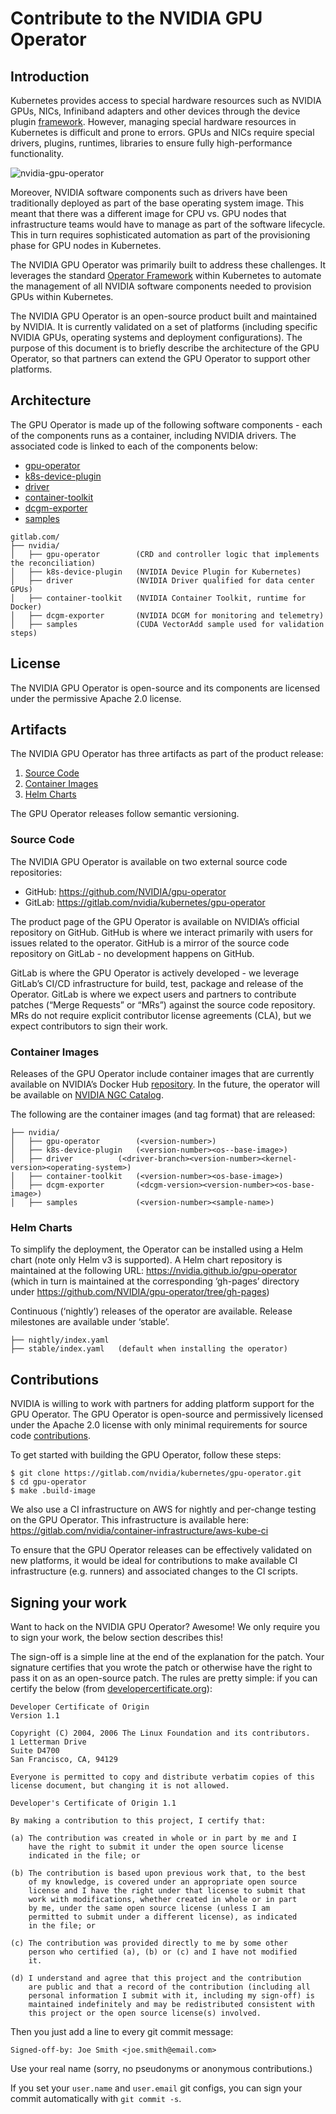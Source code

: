 # Contribute to the NVIDIA GPU Operator

## Introduction
Kubernetes provides access to special hardware resources such as NVIDIA GPUs, NICs, Infiniband adapters and other devices through the device plugin [framework](https://kubernetes.io/docs/concepts/extend-kubernetes/compute-storage-net/device-plugins/).
However, managing special hardware resources in Kubernetes is difficult and prone to errors. GPUs and NICs require special drivers, plugins, runtimes, libraries to ensure fully high-performance functionality.

![nvidia-gpu-operator](https://www.nvidia.com/content/dam/en-zz/Solutions/Data-Center/egx/nvidia-egx-platform-gold-image-full-2c50-d@2x.jpg)

Moreover, NVIDIA software components such as drivers have been traditionally deployed as part of the base operating system image. This meant that there was a different image for CPU vs. GPU nodes that infrastructure teams would have to manage as part of the software lifecycle. This in turn requires sophisticated automation as part of the provisioning phase for GPU nodes in Kubernetes.

The NVIDIA GPU Operator was primarily built to address these challenges. It leverages the standard [Operator Framework](https://cloud.redhat.com/blog/introducing-the-operator-framework) within Kubernetes to automate the management of all NVIDIA software components needed to provision GPUs within Kubernetes.

The NVIDIA GPU Operator is an open-source product built and maintained by NVIDIA. It is currently validated on a set of platforms (including specific NVIDIA GPUs, operating systems and deployment configurations). The purpose of this document is to briefly describe the architecture of the GPU Operator, so that partners can extend the GPU Operator to support other platforms.

## Architecture
The GPU Operator is made up of the following software components - each of the components runs as a container, including NVIDIA drivers. The associated code is linked to each of the components below:

* [gpu-operator](https://gitlab.com/nvidia/kubernetes/gpu-operator)
* [k8s-device-plugin](https://github.com/NVIDIA/k8s-device-plugin)
* [driver](https://gitlab.com/nvidia/container-images/driver)
* [container-toolkit](https://gitlab.com/nvidia/container-toolkit/container-config)
* [dcgm-exporter](https://gitlab.com/nvidia/container-toolkit/gpu-monitoring-tools)
* [samples](https://gitlab.com/nvidia/container-images/samples/-/tree/master/cuda/rhel-ubi8/vector-add)

```
gitlab.com/
├── nvidia/
│   ├── gpu-operator		(CRD and controller logic that implements the reconciliation)
│   ├── k8s-device-plugin	(NVIDIA Device Plugin for Kubernetes)
│   ├── driver              (NVIDIA Driver qualified for data center GPUs)
│   ├── container-toolkit   (NVIDIA Container Toolkit, runtime for Docker)
│   ├── dcgm-exporter    	(NVIDIA DCGM for monitoring and telemetry)
│   ├── samples		        (CUDA VectorAdd sample used for validation steps)
```

## License
The NVIDIA GPU Operator is open-source and its components are licensed under the permissive Apache 2.0 license.

## Artifacts
The NVIDIA GPU Operator has three artifacts as part of the product release:
1. [Source Code](#source-code)
1. [Container Images](#container-images)
1. [Helm Charts](#helm-charts)

The GPU Operator releases follow semantic versioning.

### <a name="source-code"></a> Source Code

The NVIDIA GPU Operator is available on two external source code repositories:
* GitHub: https://github.com/NVIDIA/gpu-operator
* GitLab: https://gitlab.com/nvidia/kubernetes/gpu-operator

The product page of the GPU Operator is available on NVIDIA’s official repository on GitHub. GitHub is where we interact primarily with users for issues related to the operator. GitHub is a mirror of the source code repository on GitLab - no development happens on GitHub.

GitLab is where the GPU Operator is actively developed - we leverage GitLab’s CI/CD infrastructure for build, test, package and release of the Operator. GitLab is where we expect users and partners to contribute patches (“Merge Requests” or “MRs”) against the source code repository. MRs do not require explicit contributor license agreements (CLA), but we expect contributors to sign their work.

### <a name="container-images"></a> Container Images

Releases of the GPU Operator include container images that are currently available on NVIDIA’s Docker Hub [repository](https://hub.docker.com/u/nvidia). In the future, the operator will be available on [NVIDIA NGC Catalog](https://ngc.nvidia.com/).

The following are the container images (and tag format) that are released:
```
├── nvidia/
│   ├── gpu-operator		(<version-number>)
│   ├── k8s-device-plugin	(<version-number><os--base-image>)
│   ├── driver          (<driver-branch><version-number><kernel-version><operating-system>)
│   ├── container-toolkit	(<version-number><os-base-image>)
│   ├── dcgm-exporter	    (<dcgm-version><version-number><os-base-image>)
│   ├── samples		        (<version-number><sample-name>)
```

### <a name="helm-charts"></a> Helm Charts
To simplify the deployment, the Operator can be installed using a Helm chart (note only Helm v3 is supported). A Helm chart repository is maintained at the following URL: https://nvidia.github.io/gpu-operator (which in turn is maintained at the corresponding ‘gh-pages’ directory under https://github.com/NVIDIA/gpu-operator/tree/gh-pages)

Continuous (‘nightly’) releases of the operator are available. Release milestones are available under ‘stable’.
```
├── nightly/index.yaml
├── stable/index.yaml	(default when installing the operator)
```
## Contributions
NVIDIA is willing to work with partners for adding platform support for the GPU Operator. The GPU Operator is open-source and permissively licensed under the Apache 2.0 license with only minimal requirements for source code [contributions](#signing).

To get started with building the GPU Operator, follow these steps:

```shell
$ git clone https://gitlab.com/nvidia/kubernetes/gpu-operator.git
$ cd gpu-operator
$ make .build-image
```
We also use a CI infrastructure on AWS for nightly and per-change testing on the GPU Operator. This infrastructure is available here: https://gitlab.com/nvidia/container-infrastructure/aws-kube-ci

To ensure that the GPU Operator releases can be effectively validated on new platforms, it would be ideal for contributions to make available CI infrastructure (e.g. runners) and associated changes to the CI scripts.

## <a name="signing"></a>Signing your work

Want to hack on the NVIDIA GPU Operator? Awesome!
We only require you to sign your work, the below section describes this!

The sign-off is a simple line at the end of the explanation for the patch. Your
signature certifies that you wrote the patch or otherwise have the right to pass
it on as an open-source patch. The rules are pretty simple: if you can certify
the below (from [developercertificate.org](http://developercertificate.org/)):

```
Developer Certificate of Origin
Version 1.1

Copyright (C) 2004, 2006 The Linux Foundation and its contributors.
1 Letterman Drive
Suite D4700
San Francisco, CA, 94129

Everyone is permitted to copy and distribute verbatim copies of this
license document, but changing it is not allowed.

Developer's Certificate of Origin 1.1

By making a contribution to this project, I certify that:

(a) The contribution was created in whole or in part by me and I
    have the right to submit it under the open source license
    indicated in the file; or

(b) The contribution is based upon previous work that, to the best
    of my knowledge, is covered under an appropriate open source
    license and I have the right under that license to submit that
    work with modifications, whether created in whole or in part
    by me, under the same open source license (unless I am
    permitted to submit under a different license), as indicated
    in the file; or

(c) The contribution was provided directly to me by some other
    person who certified (a), (b) or (c) and I have not modified
    it.

(d) I understand and agree that this project and the contribution
    are public and that a record of the contribution (including all
    personal information I submit with it, including my sign-off) is
    maintained indefinitely and may be redistributed consistent with
    this project or the open source license(s) involved.
```

Then you just add a line to every git commit message:

    Signed-off-by: Joe Smith <joe.smith@email.com>

Use your real name (sorry, no pseudonyms or anonymous contributions.)

If you set your `user.name` and `user.email` git configs, you can sign your
commit automatically with `git commit -s`.
